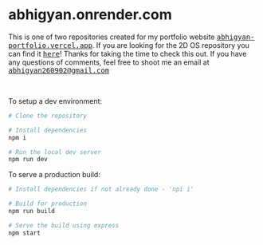 # abhigyan.onrender.com

This is one of two repositories created for my portfolio website <a href="https://abhigyan-portfolio.vercel.app/"><samp>abhigyan-portfolio.vercel.app</samp></a>. If you are looking for the 2D OS repository you can find it <a href="https://github.com/sunny619/portfolio-inner-site"><samp>here</samp></a>! Thanks for taking the time to check this out. If you have any questions of comments, feel free to shoot me an email at <samp><a href="mailto:abhigyan260902@gmail.com">abhigyan260902@gmail.com</a>

<br>

To setup a dev environment:

```bash
# Clone the repository

# Install dependencies 
npm i

# Run the local dev server
npm run dev
```

To serve a production build:

```bash
# Install dependencies if not already done - 'npi i'

# Build for production
npm run build

# Serve the build using express
npm start
```
